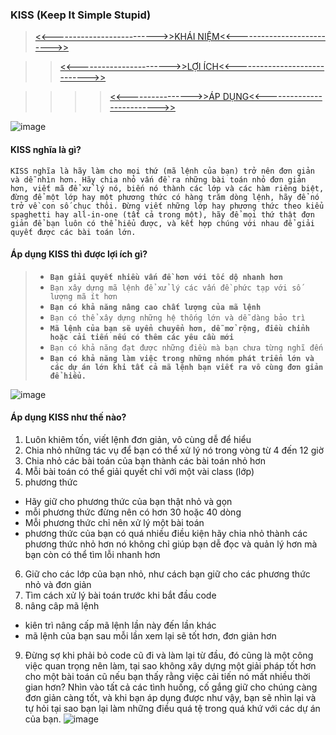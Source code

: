 ### KISS (Keep It Simple Stupid)

>[<<-------------------------->>KHÁI NIỆM<<-------------------------->>](#KhaiNiem)

>>[<<----------------------->>LỢI ÍCH<<----------------------------->>](#LoiIch)

>>>>[<<---------------->>ÁP DỤNG<<-------------------------->>](#ApDung)

![image](http://www.convictiontraining.com/wp-content/uploads/2017/05/Keep-it-simple-stupid-2-660x440.jpg)

<a name="KhaiNiem"></a>
#### KISS nghĩa là gì?
`KISS nghĩa là hãy làm cho mọi thứ (mã lệnh của bạn) trở nên đơn giản và dễ nhìn hơn.
Hãy chia nhỏ vấn đề ra những bài toán nhỏ đơn giản hơn, viết mã để xử lý nó, biến nó thành các lớp và các hàm riêng biệt, đừng để một lớp hay một phương thức có hàng trăm dòng lệnh, hãy để nó trở về con số chục thôi.
Đừng viết những lớp hay phương thức theo kiểu spaghetti hay all-in-one (tất cả trong một), hãy để mọi thứ thật đơn giản để bạn luôn có thể hiểu được, và kết hợp chúng với nhau để giải quyết được các bài toán lớn.
`

<a name="LoiIch"></a>
#### Áp dụng KISS thì được lợi ích gì?
 >- **`Bạn giải quyết nhiều vấn đề hơn với tốc dộ nhanh hơn`**
 >- `Bạn xây dựng mã lệnh để xử lý các vấn đề phức tạp với số lượng mã ít hơn`
 >- **`Bạn có khả năng nâng cao chất lượng của mã lệnh`**
 >- `Bạn có thể xây dựng những hệ thống lớn và dễ dàng bảo trì`
 >- **`Mã lệnh của bạn sẽ uyển chuyển hơn, dễ mở rộng, điều chỉnh hoặc cải tiến nếu có thêm các yêu cầu mới`**
 >- `Bạn có khả năng đạt được những điều mà bạn chưa từng nghĩ đến`
 >- **`Bạn có khả năng làm việc trong những nhóm phát triển lớn và các dự án lớn khi tất cả mã lệnh bạn viết ra vô cùng đơn giản để hiểu.`**

![image](https://i.pinimg.com/originals/0a/8b/b3/0a8bb3d25922abccaa7a3e11c1c703e2.gif)
<a name="ApDung"></a>
#### Áp dụng KISS như thế nào?
1. Luôn khiêm tốn, viết lệnh đơn giản, vô cùng dễ để hiểu
2. Chia nhỏ những tác vụ để bạn có thể xử lý nó trong vòng từ 4 đến 12 giờ
3. Chia nhỏ các bài toán của bạn thành các bài toán nhỏ hơn
4. Mỗi bài toán có thể giải quyết chỉ với một vài class (lớp) 
5. phương thức
 - Hãy giữ cho phương thức của bạn thật nhỏ và gọn
 - mỗi phương thức đừng nên có hơn 30 hoặc 40 dòng
 - Mỗi phương thức chỉ nên xử lý một bài toán
 - phương thức của bạn có quá nhiều điều kiện hãy chia nhỏ thành các phương thức nhỏ hơn nó không chỉ giúp bạn dễ đọc và quản lý hơn mà bạn còn có thể tìm lỗi nhanh hơn
6. Giữ cho các lớp của bạn nhỏ, như cách bạn giữ cho các phương thức nhỏ và đơn giản
7. Tìm cách xử lý bài toán trước khi bắt đầu code
8. nâng câp mã lệnh
 - kiên trì nâng cấp mã lệnh lần này đến lần khác
 - mã lệnh của bạn sau mỗi lần xem lại sẽ tốt hơn, đơn giản hơn
9. Đừng sợ khi phải bỏ code cũ đi và làm lại từ đầu, đó cũng là một công việc quan trọng nên làm, tại sao không xây dựng một giải pháp tốt hơn cho một bài toán cũ nếu bạn thấy rằng việc cải tiến nó mất nhiều thời gian hơn? Nhìn vào tất cả các tình huống, cố gắng giữ cho chúng càng đơn giản càng tốt, và khi bạn áp dụng được như vậy, bạn sẽ nhìn lại và tự hỏi tại sao bạn lại làm những điều quá tệ trong quá khứ với các dự án của bạn.
![image](https://media2.giphy.com/media/1qeMMpUKZBV9jLQUgU/giphy.gif)